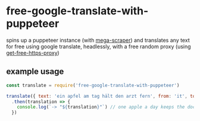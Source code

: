# free-google-translate-with-puppeteer

spins up a puppeteer instance (with [mega-scraper](https://www.npmjs.com/package/mega-scraper)) and translates any text for free using google translate, headlessly, with a free random proxy (using [get-free-https-proxy](https://www.npmjs.com/package/get-free-https-proxy))

## example usage

```js
const translate = require('free-google-translate-with-puppeteer')

translate({ text: 'ein apfel am tag hält den arzt fern', from: 'it', to: 'en' })
  .then(translation => {
    console.log(`-> "${translation}"`) // one apple a day keeps the doctor away
  })
```
